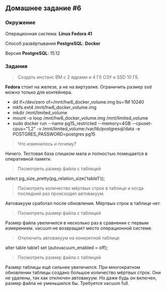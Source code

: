 ## Домашнее задание #6

### Окружение

Операционная система: **Linux Fedora 41**

Способ развёртывания **PostgreSQL**: **Docker**

Версия **PostgreSQL**: 15.12

### Задания

> Создать инстанс ВМ с 2 ядрами и 4 Гб ОЗУ и SSD 10 ГБ

**Fedora** стоит на железе, а не на виртуалке. Ограничить размер ssd можно только для контейнера.

- dd if=/dev/zero of=/mnt/hw6_docker_volume.img bs=1M 10240
- mkfs.ext4 /mnt/hw6_docker_volume.img
- mkdir /mnt/limited_volume
- mount -o loop /mnt/hw6_docker_volume.img /mnt/limited_volume
- sudo docker run --name pg15_restricted --memory=4GB --cpuset-cpus="1,2" -v /mnt/limited_volume:/var/lib/postgresql/data -e POSTGRES_PASSWORD=postgres pg15

> Что изменилось и почему?

Ничего. Тестовая база слишком мала и полностью помещается в оперативной памяти.

> Посмотреть размер файла с таблицей

select pg_size_pretty(pg_relation_size('table1'));

> Посмотреть количество мёртвых строк в таблице и когда последний раз происходил автовакуум.

Автовакуум сработал после обновления. Мёртвых строк в таблице нет.

> Посмотреть размер файла с таблицей

Размер файла увеличился в несколько раз в сравнении с первым измерением. vacuum не возвращает место операционной системе.

> Отключить автовакуум на конкретной таблице

alter table table1 set (autovacuum_enabled = off);

> Посмотреть размер файла с таблицей

Размер таблицы ещё сильнее увеличился. При многократном обновлении таблицы создано большое количество мёртвых строк. Они не удалены, так как отключен автовакуум. Но даже будь он включен, размер файла не уменьшился бы. Требуется vacuum full.

